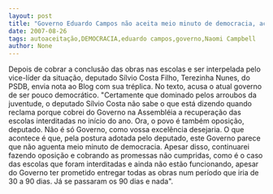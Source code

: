 ```yaml
---
layout: post
title: "Governo Eduardo Campos não aceita meio minuto de democracia, acusa tucana"
date: 2007-08-26
tags: autoaceitação,DEMOCRACIA,eduardo campos,governo,Naomi Campbell
author: None
---
```

Depois de cobrar a conclus&atilde;o das obras nas escolas e ser interpelada pelo vice-l&iacute;der da situa&ccedil;&atilde;o, deputado S&iacute;lvio Costa Filho, Terezinha Nunes, do PSDB, envia nota ao Blog com sua tr&eacute;plica. No texto, acusa o atual governo de ser pouco democr&aacute;tico. 
&quot;Certamente que dominado pelos arroubos da juventude, o deputado S&iacute;lvio Costa n&atilde;o sabe o que est&aacute; dizendo quando reclama porque cobrei do Governo na Assembl&eacute;ia a recupera&ccedil;&atilde;o das escolas interditadas no in&iacute;cio do ano. Ora, o povo &eacute; tamb&eacute;m oposi&ccedil;&atilde;o, deputado. N&atilde;o &eacute; s&oacute; Governo, como vossa excel&ecirc;ncia desejaria. O que acontece &eacute; que, pela postura adotada pelo deputado, este Governo parece que n&atilde;o aguenta meio minuto de democracia. Apesar disso, continuarei fazendo oposi&ccedil;&atilde;o e cobrando as promessas n&atilde;o cumpridas, como &eacute; o caso das escolas que foram interditadas e ainda n&atilde;o est&atilde;o funcionando, apesar do Governo ter prometido entregar todas as obras num per&iacute;odo que iria de 30 a 90 dias. J&aacute; se passaram os 90 dias e nada&quot;.  